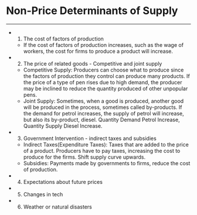 # Non-Price Determinants of Supply
---
-   1.  The cost of factors of production
    
    -   If the cost of factors of production increases, such as the wage of workers, the cost for firms to produce a product will increase.
-   2.  The price of related goods - Competitive and joint supply
    
    -   Competitive Supply: Producers can choose what to produce since the factors of production they control can produce many products. If the price of a type of pen rises due to high demand, the producer may be inclined to reduce the quantity produced of other unpopular pens.
    -   Joint Supply: Sometimes, when a good is produced, another good will be produced in the process, sometimes called by-products. If the demand for petrol increases, the supply of petrol will increase, but also its by-product, diesel. Quantity Demand Petrol Increase, Quantity Supply Diesel Increase.
-   3.  Government Intervention - indirect taxes and subsidies
    
    -   Indirect Taxes(Expenditure Taxes): Taxes that are added to the price of a product. Producers have to pay taxes, increasing the cost to produce for the firms. Shift supply curve upwards.
    -   Subsidies: Payments made by governments to firms, reduce the cost of production.
-   4.  Expectations about future prices
-   5.  Changes in tech
-   6.  Weather or natural disasters